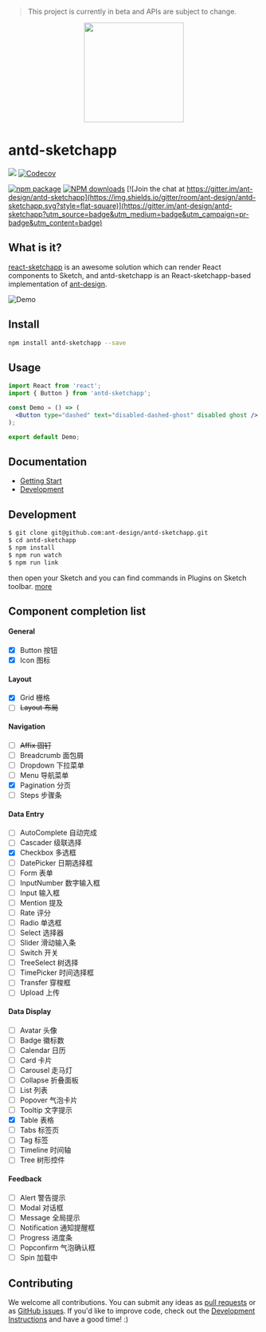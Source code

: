 > This project is currently in beta and APIs are subject to change.

<p align="center">
  <a href="http://ant.design">
    <img height="200" src="https://gw.alipayobjects.com/zos/rmsportal/NNLMXfSoatfMpmTEmNsG.svg">
  </a>
</p>

# antd-sketchapp

[![](https://img.shields.io/travis/ant-design/antd-sketchapp.svg?style=flat-square)](https://travis-ci.org/ant-design/antd-sketchapp)
[![Codecov](https://img.shields.io/codecov/c/github/ant-design/antd-sketchapp/master.svg?style=flat-square)](https://codecov.io/gh/ant-design/antd-sketchapp/branch/master)

[![npm package](https://img.shields.io/npm/v/antd-sketchapp.svg?style=flat-square)](https://www.npmjs.org/package/antd-sketchapp)
[![NPM downloads](http://img.shields.io/npm/dm/antd-sketchapp.svg?style=flat-square)](https://npmjs.org/package/antd-sketchapp)
[![Join the chat at https://gitter.im/ant-design/antd-sketchapp](https://img.shields.io/gitter/room/ant-design/antd-sketchapp.svg?style=flat-square)](https://gitter.im/ant-design/antd-sketchapp?utm_source=badge&utm_medium=badge&utm_campaign=pr-badge&utm_content=badge)

## What is it?

[react-sketchapp](https://github.com/airbnb/react-sketchapp) is an awesome solution which can render React components to Sketch, and antd-sketchapp is an React-sketchapp-based implementation of [ant-design](https://github.com/ant-design/ant-design).

![Demo](https://user-images.githubusercontent.com/2953176/36887382-e9205fa4-1e2b-11e8-937b-295d306dce5b.gif)

## Install

```bash
npm install antd-sketchapp --save
```

## Usage

```jsx
import React from 'react';
import { Button } from 'antd-sketchapp';

const Demo = () => (
  <Button type="dashed" text="disabled-dashed-ghost" disabled ghost />
);

export default Demo;
```

## Documentation
- [Getting Start](docs/en-us/getting-start.md)
- [Development](docs/en-us/development.md)

## Development

```bash
$ git clone git@github.com:ant-design/antd-sketchapp.git
$ cd antd-sketchapp
$ npm install
$ npm run watch
$ npm run link
```

then open your Sketch and you can find commands in Plugins on Sketch toolbar. [more](docs/development.md)

## Component completion list

#### General

- [x] Button 按钮
- [x] Icon 图标

#### Layout

- [x] Grid 栅格
- [ ] ~~Layout 布局~~

#### Navigation

- [ ] ~~Affix 固钉~~
- [ ] Breadcrumb 面包屑
- [ ] Dropdown 下拉菜单
- [ ] Menu 导航菜单
- [x] Pagination 分页
- [ ] Steps 步骤条

#### Data Entry

- [ ] AutoComplete 自动完成
- [ ] Cascader 级联选择
- [x] Checkbox 多选框
- [ ] DatePicker 日期选择框
- [ ] Form 表单
- [ ] InputNumber 数字输入框
- [ ] Input 输入框
- [ ] Mention 提及
- [ ] Rate 评分
- [ ] Radio 单选框
- [ ] Select 选择器
- [ ] Slider 滑动输入条
- [ ] Switch 开关
- [ ] TreeSelect 树选择
- [ ] TimePicker 时间选择框
- [ ] Transfer 穿梭框
- [ ] Upload 上传

#### Data Display

- [ ] Avatar 头像
- [ ] Badge 徽标数
- [ ] Calendar 日历
- [ ] Card 卡片
- [ ] Carousel 走马灯
- [ ] Collapse 折叠面板
- [ ] List 列表
- [ ] Popover 气泡卡片
- [ ] Tooltip 文字提示
- [x] Table 表格
- [ ] Tabs 标签页
- [ ] Tag 标签
- [ ] Timeline 时间轴
- [ ] Tree 树形控件

#### Feedback

- [ ] Alert 警告提示
- [ ] Modal 对话框
- [ ] Message 全局提示
- [ ] Notification 通知提醒框
- [ ] Progress 进度条
- [ ] Popconfirm 气泡确认框
- [ ] Spin 加载中

## Contributing

We welcome all contributions. You can submit any ideas as [pull requests](https://github.com/ant-design/antd-sketchapp/pulls) or as [GitHub issues](https://github.com/ant-design/antd-sketchapp/issues). If you'd like to improve code, check out the [Development Instructions](https://github.com/ant-design/antd-sketchapp/wiki/Development) and have a good time! :)

